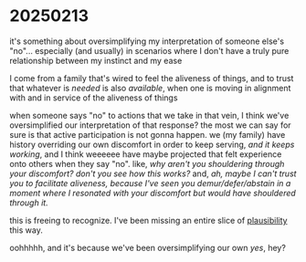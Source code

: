 # 20250213

it's something about oversimplifying my interpretation of someone else's "no"... especially (and usually) in scenarios where I don't have a truly pure relationship between my instinct and my ease

I come from a family that's wired to feel the aliveness of things, and to trust that whatever is _needed_ is also _available_, when one is moving in alignment with and in service of the aliveness of things

when someone says "no" to actions that we take in that vein, I think we've oversimplified our interpretation of that response? the most we can say for sure is that active participation is not gonna happen. we (my family) have history overriding our own discomfort in order to keep serving, _and it keeps working_, and I think weeeeee have maybe projected that felt experience onto others when they say "no". like, _why aren't you shouldering through your discomfort? don't you see how this works?_ and, _ah, maybe I can't trust you to facilitate aliveness, because I've seen you demur/defer/abstain in a moment where I resonated with your discomfort but would have shouldered through it._

this is freeing to recognize. I've been missing an entire slice of [plausibility](09.md#the-subtle-art-of-plausibility-density) this way.

oohhhhh, and it's because we've been oversimplifying our own _yes_, hey?
